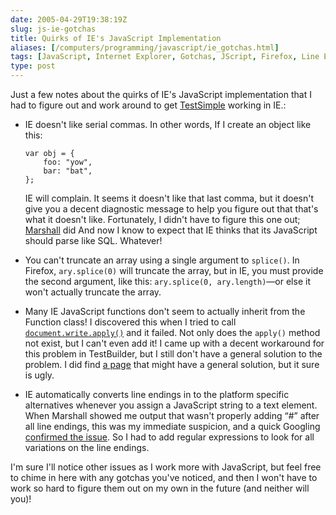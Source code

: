 ```yaml
--- 
date: 2005-04-29T19:38:19Z
slug: js-ie-gotchas
title: Quirks of IE's JavaScript Implementation
aliases: [/computers/programming/javascript/ie_gotchas.html]
tags: [JavaScript, Internet Explorer, Gotchas, JScript, Firefox, Line Endings, Oxford Comma]
type: post
---
```


Just a few notes about the quirks of IE's JavaScript implementation that I had
to figure out and work around to get [TestSimple] working in IE.:

-   IE doesn't like serial commas. In other words, If I create an object like
    this:

        var obj = {
            foo: "yow",
            bar: "bat",
        };

    IE will complain. It seems it doesn't like that last comma, but it doesn't
    give you a decent diagnostic message to help you figure out that that's what
    it doesn't like. Fortunately, I didn't have to figure this one out;
    [Marshall] did And now I know to expect that IE thinks that its JavaScript
    should parse like SQL. Whatever!

-   You can't truncate an array using a single argument to `splice()`. In
    Firefox, `ary.splice(0)` will truncate the array, but in IE, you must
    provide the second argument, like this: `ary.splice(0, ary.length)`—or else
    it won't actually truncate the array.

-   Many IE JavaScript functions don't seem to actually inherit from the
    Function class! I discovered this when I tried to call
    [`document.write.apply()`] and it failed. Not only does the `apply()` method
    not exist, but I can't even add it! I came up with a decent workaround for
    this problem in TestBuilder, but I still don't have a general solution to
    the problem. I did find [a page] that might have a general solution, but it
    sure is ugly.

-   IE automatically converts line endings in to the platform specific
    alternatives whenever you assign a JavaScript string to a text element. When
    Marshall showed me output that wasn't properly adding “\#” after all line
    endings, this was my immediate suspicion, and a quick Googling [confirmed
    the issue]. So I had to add regular expressions to look for all variations
    on the line endings.

I'm sure I'll notice other issues as I work more with JavaScript, but feel free
to chime in here with any gotchas you've noticed, and then I won't have to work
so hard to figure them out on my own in the future (and neither will you)!

  [TestSimple]: /computers/programming/javascript/test_simple-0.03.html
    "TestSimple 0.03 Released"
  [Marshall]: http://www.spastically.com/ "Spastically"
  [`document.write.apply()`]: /computers/programming/javascript/apply_on_write.html
    "How do I Add apply() to IE JavaScript Functions?"
  [a page]: http://www.technicalpursuit.com/documents_codingstds.html
    "TIBET™ Coding Standards & Sample Code"
  [confirmed the issue]: http://simon.incutio.com/archive/2004/02/17/lineEndings
    "Automatic line ending conversions in IE"
